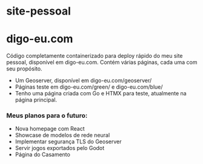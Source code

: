 # site-pessoal
<h1>digo-eu.com</h1>
Código completamente containerizado para deploy rápido do meu site pessoal, disponível em digo-eu.com.
Contém várias páginas, cada uma com seu propósito.
<ul>
<li> Um Geoserver, disponível em digo-eu.com/geoserver/ </li>
<li> Páginas teste em digo-eu.com/green/ e digo-eu.com/blue/ </li>
<li> Tenho uma página criada com Go e HTMX para teste, atualmente na página principal. </li>
</ul>
<h3> Meus planos para o futuro: </h3>
<ul>
<li> Nova homepage com React </li>
<li> Showcase de modelos de rede neural </li>
<li> Implementar segurança TLS do Geoserver </li>
<li> Servir jogos exportados pelo Godot </li>
<li> Página do Casamento </li>
</ul>
